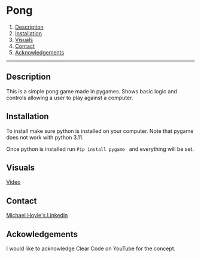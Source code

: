 # Pong

1. [Description](#description)
2. [Installation](#installation)
3. [Visuals](#visuals)
4. [Contact](#contact)
5. [Acknowledgements](#acknowledgements)

---
## Description
This is a simple pong game made in pygames. Shows basic logic and controls allowing a user to play against a computer. 

## Installation 
To install make sure python is installed on your computer. Note that pygame does not work with python 3.11. 

Once python is installed run ```Pip install pygame ``` and everything will be set.

## Visuals

[Video](https://drive.google.com/file/d/1I8znJyqzondQsoGCmnvl8JXAUoCdtco5/view?usp=sharing)

## Contact
[Michael Hoyle's Linkedin](https://www.linkedin.com/in/michael-hoyle-523143226/)

## Ackowledgements
I would like to acknowledge Clear Code on YouTube for the concept.